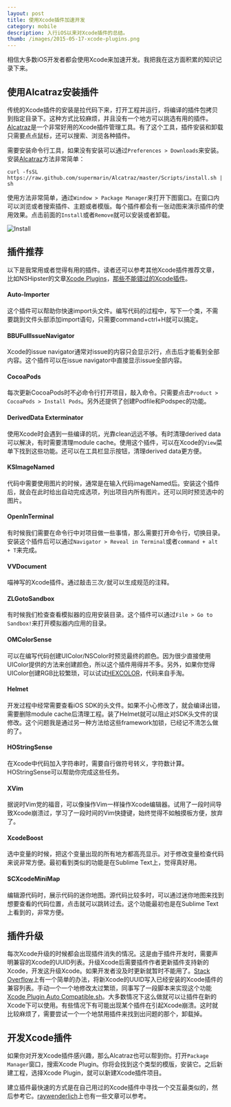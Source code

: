 ```yaml
---
layout: post
title: 使用Xcode插件加速开发
category: mobile
description: 入行iOS以来对Xcode插件的总结。
thumb: /images/2015-05-17-xcode-plugins.png
---
```


相信大多数iOS开发者都会使用Xcode来加速开发。我把我在这方面积累的知识记录下来。

## 使用Alcatraz安装插件

传统的Xcode插件的安装是拉代码下来，打开工程并运行，将编译的插件包拷贝到指定目录下。这种方式比较麻烦，并且没有一个地方可以挑选有用的插件。
[Alcatraz]是一个非常好用的Xcode插件管理工具。有了这个工具，插件安装和卸载只需要点点鼠标，还可以搜索、浏览各种插件。

需要安装命令行工具，如果没有安装可以通过`Preferences > Downloads`来安装。安装[Alcatraz]方法非常简单：

```
curl -fsSL https://raw.github.com/supermarin/Alcatraz/master/Scripts/install.sh | sh
```

使用方法非常简单，通过`Window > Package Manager`来打开下图窗口。在窗口内可以浏览或者搜索插件、主题或者模版。每个插件都会有一张动图来演示插件的使用效果。点击前面的`Install`或者`Remove`就可以安装或者卸载。

![Install](http://alcatraz.io/images/screenshot@2x.png)

## 插件推荐

以下是我常用或者觉得有用的插件。读者还可以参考其他Xcode插件推荐文章，比如NSHipster的文章[Xcode Plugins](http://nshipster.com/xcode-plugins/)，[那些不能错过的Xcode插件](http://www.cocoachina.com/industry/20130918/7022.html)。

#### Auto-Importer

这个插件可以帮助你快速import头文件。编写代码的过程中，写下一个类，不需要跳到文件头部添加import语句，只需要command+ctrl+H就可以搞定。

#### BBUFullIssueNavigator

Xcode的issue navigator通常对issue的内容只会显示2行，点击后才能看到全部内容。这个插件可以在issue navigator中直接显示issue全部内容。

#### CocoaPods

每次更新CocoaPods时不必命令行打开项目，敲入命令。只需要点击`Product > CocoaPods > Install Pods`。另外还提供了创建Podfile和Podspec的功能。

#### DerivedData Exterminator

使用Xcode时会遇到一些编译的坑，光靠clean远远不够。有时清理derived data可以解决，有时需要清理module cache。使用这个插件，可以在Xcode的`View`菜单下找到这些功能。还可以在工具栏显示按钮，清理derived data更方便。

#### KSImageNamed

代码中需要使用图片的时候，通常是在输入代码imageNamed后。安装这个插件后，就会在此时给出自动完成选项，列出项目内所有图片。还可以同时预览选中的图片。

#### OpenInTerminal

有时候我们需要在命令行中对项目做一些事情，那么需要打开命令行，切换目录。安装这个插件后可以通过`Navigator > Reveal in Terminal`或者`command + alt + T`来完成。

#### VVDocument

喵神写的Xcode插件。通过敲击三次`/`就可以生成规范的注释。

#### ZLGotoSandbox

有时候我们检查查看模拟器的应用安装目录。这个插件可以通过`File > Go to Sandbox!`来打开模拟器内应用的目录。

#### OMColorSense

可以在编写代码创建UIColor/NSColor时预览最终的颜色。因为很少直接使用UIColor提供的方法来创建颜色，所以这个插件用得并不多。另外，如果你觉得UIColor创建RGB比较繁琐，可以试试[HEXCOLOR](https://gist.github.com/JohnWong/6dcc561c6e8228e99f8b)，代码来自手淘。

#### Helmet

开发过程中经常需要查看iOS SDK的头文件。如果不小心修改了，就会编译出错，需要删除module cache后清理工程。装了Helmet就可以阻止对SDK头文件的误修改。这个问题我是通过另一种方法给这些framework加锁，已经记不清怎么做的了。

#### HOStringSense

在Xcode中代码加入字符串时，需要自行做符号转义，字符数计算。HOStringSense可以帮助你完成这些任务。

#### XVim

据说时Vim党的福音，可以像操作Vim一样操作Xcode编辑器。试用了一段时间导致Xcode崩溃过，学习了一段时间的Vim快捷键，始终觉得不如触摸板方便，放弃了。

#### XcodeBoost

选中变量的时候，把这个变量出现的所有地方都高亮显示。对于修改变量检查代码来说非常方便。最初看到类似的功能是在Sublime Text上，觉得真好用。

#### SCXcodeMiniMap

编辑源代码时，展示代码的迷你地图。源代码比较多时，可以通过迷你地图来找到想要查看的代码位置，点击就可以跳转过去。这个功能最初也是在Sublime Text上看到的，非常方便。

## 插件升级

每次Xcode升级的时候都会出现插件消失的情况。这是由于插件开发时，需要声明兼容的Xcode的UUID列表。升级Xcode后需要插件作者更新插件支持新的Xcode，开发这升级Xcode。如果开发者没及时更新就暂时不能用了。[Stack Overflow](http://stackoverflow.com/questions/22324303/the-plugin-didnt-work-on-xcode-5-1)上有一个简单的办法，将新Xcode的UUID写入已经安装的Xcode插件的兼容列表。手动一个一个地修改太过繁琐，同事写了一段脚本来实现这个功能[Xcode Plugin Auto Compatible.sh](https://gist.github.com/sodabiscuit/41196f0ceb80bb9fdcd5)。大多数情况下这么做就可以让插件在新的Xcode下可以使用。有些情况下有可能出现某个插件在引起Xcode崩溃。这时就比较麻烦了，需要尝试一个一个地禁用插件来找到出问题的那个，卸载掉。

## 开发Xcode插件

如果你对开发Xcode插件感兴趣，那么Alcatraz也可以帮到你。打开`Package Manager`窗口，搜索Xcode Plugin。你将会找到这个类型的模版，安装它。之后新建工程，选择Xcode Plugin，就可以新建Xcode插件项目。

建立插件最快速的方式是在自己用过的Xcode插件中寻找一个交互最类似的，然后参考它。[raywenderlich](http://www.raywenderlich.com/94020/creating-an-xcode-plugin-part-1)上也有一些文章可以参考。

[Alcatraz]:https://github.com/supermarin/Alcatraz